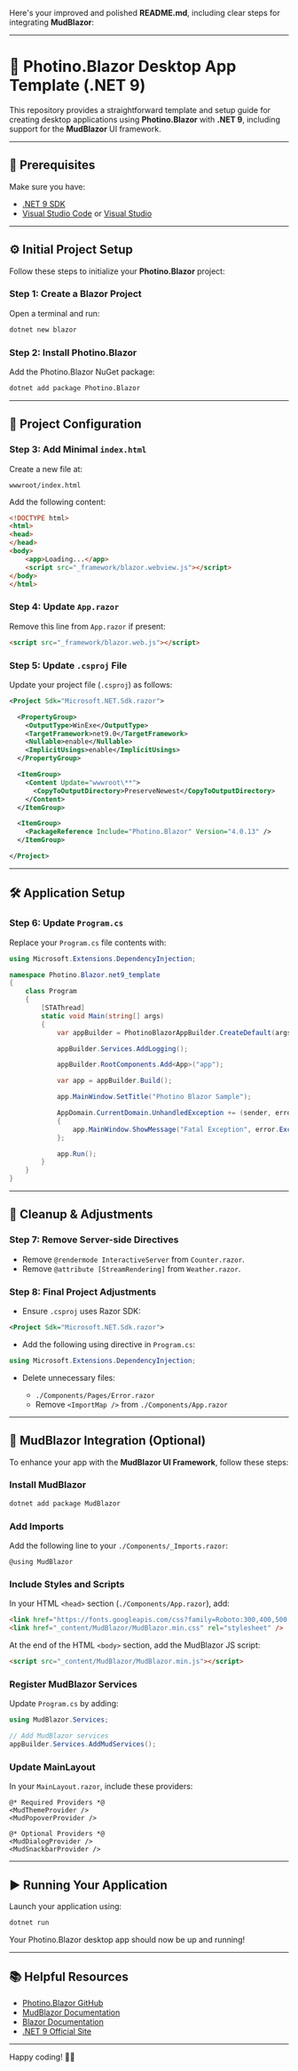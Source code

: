 Here's your improved and polished **README.md**, including clear steps for integrating **MudBlazor**:

---

# 🚀 Photino.Blazor Desktop App Template (.NET 9)

This repository provides a straightforward template and setup guide for creating desktop applications using **Photino.Blazor** with **.NET 9**, including support for the **MudBlazor** UI framework.

---

## 📌 Prerequisites

Make sure you have:

- [.NET 9 SDK](https://dotnet.microsoft.com/download/dotnet/9.0)
- [Visual Studio Code](https://code.visualstudio.com/) or [Visual Studio](https://visualstudio.microsoft.com/)

---

## ⚙️ Initial Project Setup

Follow these steps to initialize your **Photino.Blazor** project:

### **Step 1: Create a Blazor Project**

Open a terminal and run:

```bash
dotnet new blazor
```

### **Step 2: Install Photino.Blazor**

Add the Photino.Blazor NuGet package:

```bash
dotnet add package Photino.Blazor
```

---

## 📂 Project Configuration

### **Step 3: Add Minimal `index.html`**

Create a new file at:

```
wwwroot/index.html
```

Add the following content:

```html
<!DOCTYPE html>
<html>
<head>
</head>
<body>
    <app>Loading...</app>
    <script src="_framework/blazor.webview.js"></script>
</body>
</html>
```

### **Step 4: Update `App.razor`**

Remove this line from `App.razor` if present:

```html
<script src="_framework/blazor.web.js"></script>
```

### **Step 5: Update `.csproj` File**

Update your project file (`.csproj`) as follows:

```xml
<Project Sdk="Microsoft.NET.Sdk.razor">

  <PropertyGroup>
    <OutputType>WinExe</OutputType>
    <TargetFramework>net9.0</TargetFramework>
    <Nullable>enable</Nullable>
    <ImplicitUsings>enable</ImplicitUsings>
  </PropertyGroup>

  <ItemGroup>
    <Content Update="wwwroot\**">
      <CopyToOutputDirectory>PreserveNewest</CopyToOutputDirectory>
    </Content>
  </ItemGroup>

  <ItemGroup>
    <PackageReference Include="Photino.Blazor" Version="4.0.13" />
  </ItemGroup>

</Project>
```

---

## 🛠️ Application Setup

### **Step 6: Update `Program.cs`**

Replace your `Program.cs` file contents with:

```csharp
using Microsoft.Extensions.DependencyInjection;

namespace Photino.Blazor.net9_template
{
    class Program
    {
        [STAThread]
        static void Main(string[] args)
        {
            var appBuilder = PhotinoBlazorAppBuilder.CreateDefault(args);

            appBuilder.Services.AddLogging();

            appBuilder.RootComponents.Add<App>("app");

            var app = appBuilder.Build();

            app.MainWindow.SetTitle("Photino Blazor Sample");

            AppDomain.CurrentDomain.UnhandledException += (sender, error) =>
            {
                app.MainWindow.ShowMessage("Fatal Exception", error.ExceptionObject.ToString());
            };

            app.Run();
        }
    }
}
```

---

## 🧹 Cleanup & Adjustments

### **Step 7: Remove Server-side Directives**

- Remove `@rendermode InteractiveServer` from `Counter.razor`.
- Remove `@attribute [StreamRendering]` from `Weather.razor`.

### **Step 8: Final Project Adjustments**

- Ensure `.csproj` uses Razor SDK:

```xml
<Project Sdk="Microsoft.NET.Sdk.razor">
```

- Add the following using directive in `Program.cs`:

```csharp
using Microsoft.Extensions.DependencyInjection;
```

- Delete unnecessary files:

  - `./Components/Pages/Error.razor`
  - Remove `<ImportMap />` from `./Components/App.razor`

---

## 🎨 MudBlazor Integration (Optional)

To enhance your app with the **MudBlazor UI Framework**, follow these steps:

### **Install MudBlazor**

```bash
dotnet add package MudBlazor
```

### **Add Imports**

Add the following line to your `./Components/_Imports.razor`:

```razor
@using MudBlazor
```

### **Include Styles and Scripts**

In your HTML `<head>` section (`./Components/App.razor`), add:

```html
<link href="https://fonts.googleapis.com/css?family=Roboto:300,400,500,700&display=swap" rel="stylesheet" />
<link href="_content/MudBlazor/MudBlazor.min.css" rel="stylesheet" />
```

At the end of the HTML `<body>` section, add the MudBlazor JS script:

```html
<script src="_content/MudBlazor/MudBlazor.min.js"></script>
```

### **Register MudBlazor Services**

Update `Program.cs` by adding:

```csharp
using MudBlazor.Services;

// Add MudBlazor services
appBuilder.Services.AddMudServices();
```

### **Update MainLayout**

In your `MainLayout.razor`, include these providers:

```razor
@* Required Providers *@
<MudThemeProvider />
<MudPopoverProvider />

@* Optional Providers *@
<MudDialogProvider />
<MudSnackbarProvider />
```

---

## ▶️ Running Your Application

Launch your application using:

```bash
dotnet run
```

Your Photino.Blazor desktop app should now be up and running!

---

## 📚 Helpful Resources

- [Photino.Blazor GitHub](https://github.com/tryphotino/photino.Blazor)
- [MudBlazor Documentation](https://mudblazor.com/)
- [Blazor Documentation](https://learn.microsoft.com/en-us/aspnet/core/blazor)
- [.NET 9 Official Site](https://dotnet.microsoft.com/)

---

Happy coding! 🚀✨